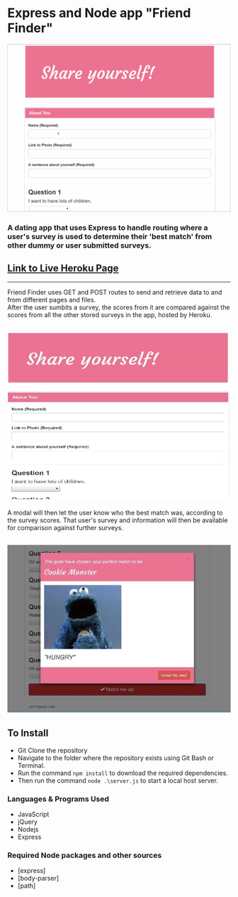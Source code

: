 # Express and Node app "Friend Finder"
![](readme_images/friendfinder.gif)

### A dating app that uses Express to handle routing where a user's survey is used to determine their 'best match' from other dummy or user submitted surveys.
## [Link to Live Heroku Page](https://lit-scrubland-21785.herokuapp.com/)
------------------------------------------------------------------------------------------
Friend Finder uses GET and POST routes to send and retrieve data to and from different pages and files.  
After the user sumbits a survey, the scores from it are compared against the scores from all the other stored surveys in the app, hosted by Heroku.

![](readme_images/ffSurvey.jpg)
------------------------------------------------------------------------------------------
A modal will then let the user know who the best match was, according to the survey scores. That user's survey and information will then be available for comparison against further surveys.

![](readme_images/ffMatch.jpg)
------------------------------------------------------------------------------------------
## To Install
* Git Clone the repository
* Navigate to the folder where the repository exists using Git Bash or Terminal.
* Run the command `npm install` to download the required dependencies.
* Then run the command `node .\server.js` to start a local host server.

### Languages & Programs Used
  * JavaScript
  * jQuery
  * Nodejs
  * Express

### Required Node packages and other sources
* [express]
* [body-parser]
* [path]
